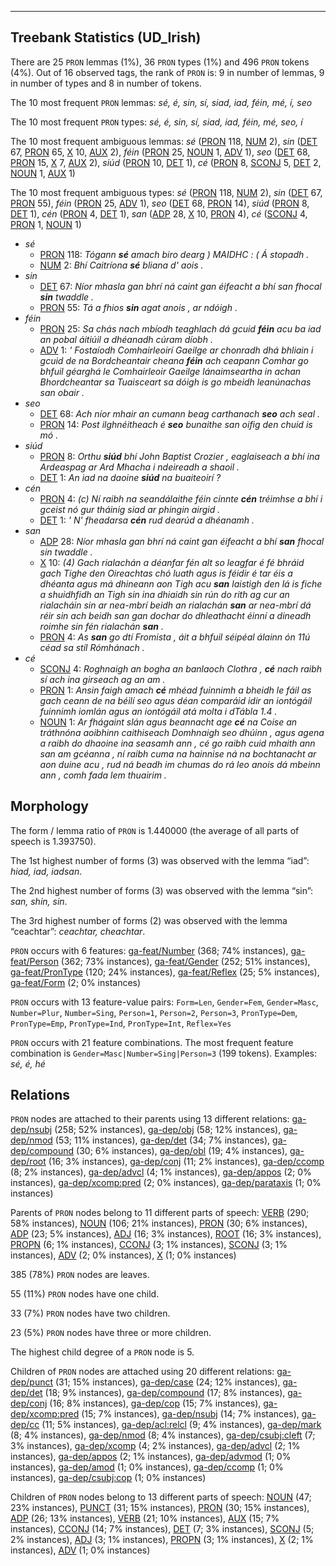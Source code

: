 

--------------------------------------------------------------------------------

## Treebank Statistics (UD_Irish)

There are 25 `PRON` lemmas (1%), 36 `PRON` types (1%) and 496 `PRON` tokens (4%).
Out of 16 observed tags, the rank of `PRON` is: 9 in number of lemmas, 9 in number of types and 8 in number of tokens.

The 10 most frequent `PRON` lemmas: <em>sé, é, sin, sí, siad, iad, féin, mé, í, seo</em>

The 10 most frequent `PRON` types:  <em>sé, é, sin, sí, siad, iad, féin, mé, seo, í</em>

The 10 most frequent ambiguous lemmas: <em>sé</em> ([PRON]() 118, [NUM]() 2), <em>sin</em> ([DET]() 67, [PRON]() 65, [X]() 10, [AUX]() 2), <em>féin</em> ([PRON]() 25, [NOUN]() 1, [ADV]() 1), <em>seo</em> ([DET]() 68, [PRON]() 15, [X]() 7, [AUX]() 2), <em>siúd</em> ([PRON]() 10, [DET]() 1), <em>cé</em> ([PRON]() 8, [SCONJ]() 5, [DET]() 2, [NOUN]() 1, [AUX]() 1)

The 10 most frequent ambiguous types:  <em>sé</em> ([PRON]() 118, [NUM]() 2), <em>sin</em> ([DET]() 67, [PRON]() 55), <em>féin</em> ([PRON]() 25, [ADV]() 1), <em>seo</em> ([DET]() 68, [PRON]() 14), <em>siúd</em> ([PRON]() 8, [DET]() 1), <em>cén</em> ([PRON]() 4, [DET]() 1), <em>san</em> ([ADP]() 28, [X]() 10, [PRON]() 4), <em>cé</em> ([SCONJ]() 4, [PRON]() 1, [NOUN]() 1)


* <em>sé</em>
  * [PRON]() 118: <em>Tógann <b>sé</b> amach biro dearg ) MAIDHC : ( Á stopadh .</em>
  * [NUM]() 2: <em>Bhí Caitríona <b>sé</b> bliana d' aois .</em>
* <em>sin</em>
  * [DET]() 67: <em>Níor mhasla gan bhrí ná caint gan éifeacht a bhí san fhocal <b>sin</b> twaddle .</em>
  * [PRON]() 55: <em>Tá a fhios <b>sin</b> agat anois , ar ndóigh .</em>
* <em>féin</em>
  * [PRON]() 25: <em>Sa chás nach mbíodh teaghlach dá gcuid <b>féin</b> acu ba iad an pobal áitiúil a dhéanadh cúram díobh .</em>
  * [ADV]() 1: <em>' Fostaíodh Comhairleoirí Gaeilge ar chonradh dhá bhliain i gcuid de na Bordcheantair cheana <b>féin</b> ach ceapann Comhar go bhfuil géarghá le Comhairleoir Gaeilge lánaimseartha in achan Bhordcheantar sa Tuaisceart sa dóigh is go mbeidh leanúnachas san obair .</em>
* <em>seo</em>
  * [DET]() 68: <em>Ach níor mhair an cumann beag carthanach <b>seo</b> ach seal .</em>
  * [PRON]() 14: <em>Post ilghnéitheach é <b>seo</b> bunaithe san oifig den chuid is mó .</em>
* <em>siúd</em>
  * [PRON]() 8: <em>Orthu <b>siúd</b> bhí John Baptist Crozier , eaglaiseach a bhí ina Ardeaspag ar Ard Mhacha i ndeireadh a shaoil .</em>
  * [DET]() 1: <em>An iad na daoine <b>siúd</b> na buaiteoirí ?</em>
* <em>cén</em>
  * [PRON]() 4: <em>(c) Ní raibh na seandálaithe féin cinnte <b>cén</b> tréimhse a bhí i gceist nó gur tháinig siad ar phingin airgid .</em>
  * [DET]() 1: <em>' N' fheadarsa <b>cén</b> rud dearúd a dhéanamh .</em>
* <em>san</em>
  * [ADP]() 28: <em>Níor mhasla gan bhrí ná caint gan éifeacht a bhí <b>san</b> fhocal sin twaddle .</em>
  * [X]() 10: <em>(4) Gach rialachán a déanfar fén alt so leagfar é fé bhráid gach Tighe den Oireachtas chó luath agus is féidir é tar éis a dhéanta agus má dhineann aon Tigh acu <b>san</b> laistigh den lá is fiche a shuidhfidh an Tigh sin ina dhiaidh sin rún do rith ag cur an rialacháin sin ar nea-mbrí beidh an rialachán <b>san</b> ar nea-mbrí dá réir sin ach beidh san gan dochar do dhleathacht éinní a dineadh roimhe sin fén rialachán <b>san</b> .</em>
  * [PRON]() 4: <em>As <b>san</b> go dtí Fromista , áit a bhfuil séipéal álainn ón 11ú céad sa stíl Rómhánach .</em>
* <em>cé</em>
  * [SCONJ]() 4: <em>Roghnaigh an bogha an banlaoch Clothra , <b>cé</b> nach raibh sí ach ina girseach ag an am .</em>
  * [PRON]() 1: <em>Ansin faigh amach <b>cé</b> mhéad fuinnimh a bheidh le fáil as gach ceann de na béilí seo agus déan comparáid idir an iontógáil fuinnimh iomlán agus an iontógáil atá molta i dTábla 1.4 .</em>
  * [NOUN]() 1: <em>Ar fhágaint slán agus beannacht age <b>cé</b> na Coise an tráthnóna aoibhinn caithiseach Domhnaigh seo dhúinn , agus agena a raibh do dhaoine ina seasamh ann , cé go raibh cuid mhaith ann san am gcéanna , ní raibh cuma na hainnise ná na bochtanacht ar aon duine acu , rud ná beadh im chumas do rá leo anois dá mbeinn ann , comh fada lem thuairim .</em>

## Morphology

The form / lemma ratio of `PRON` is 1.440000 (the average of all parts of speech is 1.393750).

The 1st highest number of forms (3) was observed with the lemma “iad”: <em>hiad, iad, iadsan</em>.

The 2nd highest number of forms (3) was observed with the lemma “sin”: <em>san, shin, sin</em>.

The 3rd highest number of forms (2) was observed with the lemma “ceachtar”: <em>ceachtar, cheachtar</em>.

`PRON` occurs with 6 features: [ga-feat/Number]() (368; 74% instances), [ga-feat/Person]() (362; 73% instances), [ga-feat/Gender]() (252; 51% instances), [ga-feat/PronType]() (120; 24% instances), [ga-feat/Reflex]() (25; 5% instances), [ga-feat/Form]() (2; 0% instances)

`PRON` occurs with 13 feature-value pairs: `Form=Len`, `Gender=Fem`, `Gender=Masc`, `Number=Plur`, `Number=Sing`, `Person=1`, `Person=2`, `Person=3`, `PronType=Dem`, `PronType=Emp`, `PronType=Ind`, `PronType=Int`, `Reflex=Yes`

`PRON` occurs with 21 feature combinations.
The most frequent feature combination is `Gender=Masc|Number=Sing|Person=3` (199 tokens).
Examples: <em>sé, é, hé</em>


## Relations

`PRON` nodes are attached to their parents using 13 different relations: [ga-dep/nsubj]() (258; 52% instances), [ga-dep/obj]() (58; 12% instances), [ga-dep/nmod]() (53; 11% instances), [ga-dep/det]() (34; 7% instances), [ga-dep/compound]() (30; 6% instances), [ga-dep/obl]() (19; 4% instances), [ga-dep/root]() (16; 3% instances), [ga-dep/conj]() (11; 2% instances), [ga-dep/ccomp]() (8; 2% instances), [ga-dep/advcl]() (4; 1% instances), [ga-dep/appos]() (2; 0% instances), [ga-dep/xcomp:pred]() (2; 0% instances), [ga-dep/parataxis]() (1; 0% instances)

Parents of `PRON` nodes belong to 11 different parts of speech: [VERB]() (290; 58% instances), [NOUN]() (106; 21% instances), [PRON]() (30; 6% instances), [ADP]() (23; 5% instances), [ADJ]() (16; 3% instances), [ROOT]() (16; 3% instances), [PROPN]() (6; 1% instances), [CCONJ]() (3; 1% instances), [SCONJ]() (3; 1% instances), [ADV]() (2; 0% instances), [X]() (1; 0% instances)

385 (78%) `PRON` nodes are leaves.

55 (11%) `PRON` nodes have one child.

33 (7%) `PRON` nodes have two children.

23 (5%) `PRON` nodes have three or more children.

The highest child degree of a `PRON` node is 5.

Children of `PRON` nodes are attached using 20 different relations: [ga-dep/punct]() (31; 15% instances), [ga-dep/case]() (24; 12% instances), [ga-dep/det]() (18; 9% instances), [ga-dep/compound]() (17; 8% instances), [ga-dep/conj]() (16; 8% instances), [ga-dep/cop]() (15; 7% instances), [ga-dep/xcomp:pred]() (15; 7% instances), [ga-dep/nsubj]() (14; 7% instances), [ga-dep/cc]() (11; 5% instances), [ga-dep/acl:relcl]() (9; 4% instances), [ga-dep/mark]() (8; 4% instances), [ga-dep/nmod]() (8; 4% instances), [ga-dep/csubj:cleft]() (7; 3% instances), [ga-dep/xcomp]() (4; 2% instances), [ga-dep/advcl]() (2; 1% instances), [ga-dep/appos]() (2; 1% instances), [ga-dep/advmod]() (1; 0% instances), [ga-dep/amod]() (1; 0% instances), [ga-dep/ccomp]() (1; 0% instances), [ga-dep/csubj:cop]() (1; 0% instances)

Children of `PRON` nodes belong to 13 different parts of speech: [NOUN]() (47; 23% instances), [PUNCT]() (31; 15% instances), [PRON]() (30; 15% instances), [ADP]() (26; 13% instances), [VERB]() (21; 10% instances), [AUX]() (15; 7% instances), [CCONJ]() (14; 7% instances), [DET]() (7; 3% instances), [SCONJ]() (5; 2% instances), [ADJ]() (3; 1% instances), [PROPN]() (3; 1% instances), [X]() (2; 1% instances), [ADV]() (1; 0% instances)

